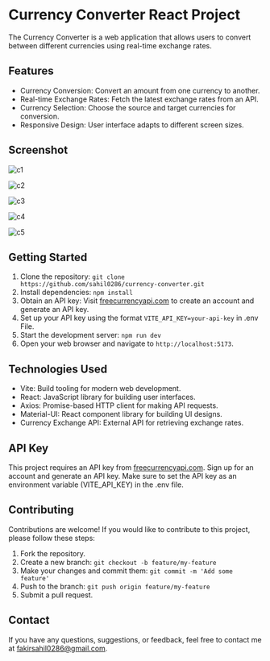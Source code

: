 # Currency Converter React Project

The Currency Converter is a web application that allows users to convert between different currencies using real-time exchange rates.

## Features

 - Currency Conversion: Convert an amount from one currency to another.
 - Real-time Exchange Rates: Fetch the latest exchange rates from an API.
 - Currency Selection: Choose the source and target currencies for conversion.
 - Responsive Design: User interface adapts to different screen sizes.

## Screenshot

![c1](https://github.com/sahil0286/currency-converter/assets/119412630/27a7f664-ef7a-4514-baf5-2013d2acfca8)

![c2](https://github.com/sahil0286/currency-converter/assets/119412630/0441b15d-a0cd-427f-be13-fee9ab9e3d87)

![c3](https://github.com/sahil0286/currency-converter/assets/119412630/b4933ff0-db14-4e38-b61f-c1758ab78c9f)

![c4](https://github.com/sahil0286/currency-converter/assets/119412630/bc0e2ab4-bcb0-44cf-aa24-c197c4b3b466)

![c5](https://github.com/sahil0286/currency-converter/assets/119412630/5ca32240-79a2-4ade-aea4-5cf07c8dab46)

## Getting Started

1. Clone the repository: `git clone https://github.com/sahil0286/currency-converter.git`
2. Install dependencies: `npm install`
3. Obtain an API key: Visit [freecurrencyapi.com](https://freecurrencyapi.com/) to create an account and generate an API key.
4. Set up your API key using the format `VITE_API_KEY=your-api-key` in .env File.
5. Start the development server: `npm run dev`
6. Open your web browser and navigate to `http://localhost:5173`.

## Technologies Used

- Vite: Build tooling for modern web development.
- React: JavaScript library for building user interfaces.
- Axios: Promise-based HTTP client for making API requests.
- Material-UI: React component library for building UI designs.
- Currency Exchange API: External API for retrieving exchange rates.

## API Key

This project requires an API key from [freecurrencyapi.com](https://freecurrencyapi.com/). Sign up for an account and generate an API key. Make sure to set the API key as an environment variable (VITE_API_KEY) in the .env file.

## Contributing

Contributions are welcome! If you would like to contribute to this project, please follow these steps:

1. Fork the repository.
2. Create a new branch: `git checkout -b feature/my-feature`
3. Make your changes and commit them: `git commit -m 'Add some feature'`
4. Push to the branch: `git push origin feature/my-feature`
5. Submit a pull request.

## Contact

If you have any questions, suggestions, or feedback, feel free to contact me at [fakirsahil0286@gmail.com](mailto:fakirsahil0286@gmail.com).

